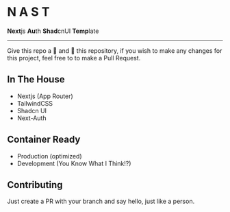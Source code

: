 # N A S T

**Next**js **Au**th **Shad**cnUI **Temp**late

---

Give this repo a 🌟 and 🍴 this repository, if you wish to make any changes for this project, feel free to to make a Pull Request.


## In The House
- Nextjs (App Router)
- TailwindCSS
- Shadcn UI
- Next-Auth

## Container Ready
- Production (optimized)
- Development (You Know What I Think!?)

## Contributing
Just create a PR with your branch and say hello, just like a person.
